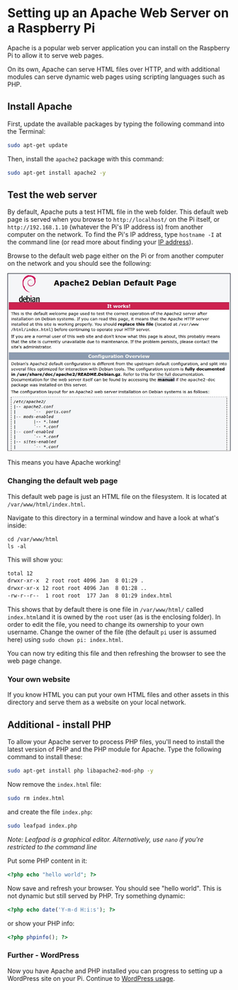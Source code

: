 # Setting up an Apache Web Server on a Raspberry Pi

Apache is a popular web server application you can install on the Raspberry Pi to allow it to serve web pages.

On its own, Apache can serve HTML files over HTTP, and with additional modules can serve dynamic web pages using scripting languages such as PHP.

## Install Apache

First, update the available packages by typing the following command into the Terminal:

```bash
sudo apt-get update
```

Then, install the `apache2` package with this command:

```bash
sudo apt-get install apache2 -y
```

## Test the web server

By default, Apache puts a test HTML file in the web folder. This default web page is served when you browse to `http://localhost/` on the Pi itself, or `http://192.168.1.10` (whatever the Pi's IP address is) from another computer on the network. To find the Pi's IP address, type `hostname -I` at the command line (or read more about finding your [IP address](../ip-address.md)).

Browse to the default web page either on the Pi or from another computer on the network and you should see the following:

![Apache success message](images/apache-it-works.png)

This means you have Apache working!

### Changing the default web page

This default web page is just an HTML file on the filesystem. It is located at `/var/www/html/index.html`.

Navigate to this directory in a terminal window and have a look at what's inside:

```
cd /var/www/html
ls -al
```

This will show you:

```bash
total 12
drwxr-xr-x  2 root root 4096 Jan  8 01:29 .
drwxr-xr-x 12 root root 4096 Jan  8 01:28 ..
-rw-r--r--  1 root root  177 Jan  8 01:29 index.html
```

This shows that by default there is one file in `/var/www/html/` called `index.html`and it is owned by the `root` user (as is the enclosing folder). In order to edit the file, you need to change its ownership to your own username. Change the owner of the file (the default `pi` user is assumed here) using `sudo chown pi: index.html`.

You can now try editing this file and then refreshing the browser to see the web page change.

### Your own website

If you know HTML you can put your own HTML files and other assets in this directory and serve them as a website on your local network.

## Additional - install PHP

To allow your Apache server to process PHP files, you'll need to install the latest version of PHP and the PHP module for Apache. Type the following command to install these:

```bash
sudo apt-get install php libapache2-mod-php -y
```

Now remove the `index.html` file:

```bash
sudo rm index.html
```

and create the file `index.php`:

```bash
sudo leafpad index.php
```

*Note: Leafpad is a graphical editor. Alternatively, use `nano` if you're restricted to the command line*

Put some PHP content in it:

```php
<?php echo "hello world"; ?>
```

Now save and refresh your browser. You should see "hello world". This is not dynamic but still served by PHP. Try something dynamic:

```php
<?php echo date('Y-m-d H:i:s'); ?>
```

or show your PHP info:

```php
<?php phpinfo(); ?>
```

### Further - WordPress

Now you have Apache and PHP installed you can progress to setting up a WordPress site on your Pi. Continue to [WordPress usage](../../usage/wordpress/README.md).
